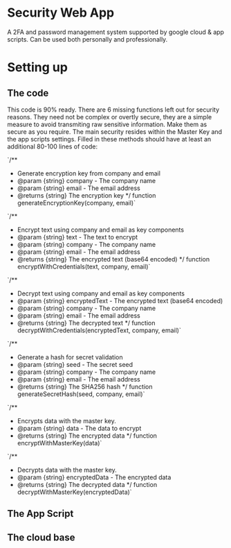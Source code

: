 # Security Web App 
A 2FA and password management system supported by google cloud & app scripts.
Can be used both personally and professionally. 

# Setting up

## The code
This code is 90% ready. There are 6 missing functions left out for security reasons. They need not be complex or overtly secure, they are a simple measure to avoid transmiting raw sensitive information. Make them as secure as you require. The main security resides within the Master Key and the app scripts settings. Filled in these methods should have at least an additional 80-100 lines of code:

`/**
 * Generate encryption key from company and email
 * @param {string} company - The company name
 * @param {string} email - The email address
 * @returns {string} The encryption key
 */
function generateEncryptionKey(company, email)`

`/**
 * Encrypt text using company and email as key components
 * @param {string} text - The text to encrypt
 * @param {string} company - The company name
 * @param {string} email - The email address
 * @returns {string} The encrypted text (base64 encoded)
 */
function encryptWithCredentials(text, company, email)`

`/**
 * Decrypt text using company and email as key components
 * @param {string} encryptedText - The encrypted text (base64 encoded)
 * @param {string} company - The company name
 * @param {string} email - The email address
 * @returns {string} The decrypted text
 */
function decryptWithCredentials(encryptedText, company, email)`

`/**
 * Generate a hash for secret validation
 * @param {string} seed - The secret seed
 * @param {string} company - The company name
 * @param {string} email - The email address
 * @returns {string} The SHA256 hash
 */
function generateSecretHash(seed, company, email)`

`/**
 * Encrypts data with the master key.
 * @param {string} data - The data to encrypt
 * @returns {string} The encrypted data
 */
function encryptWithMasterKey(data)`

`/**
 * Decrypts data with the master key.
 * @param {string} encryptedData - The encrypted data
 * @returns {string} The decrypted data
 */
function decryptWithMasterKey(encryptedData)`

## The App Script


## The cloud base